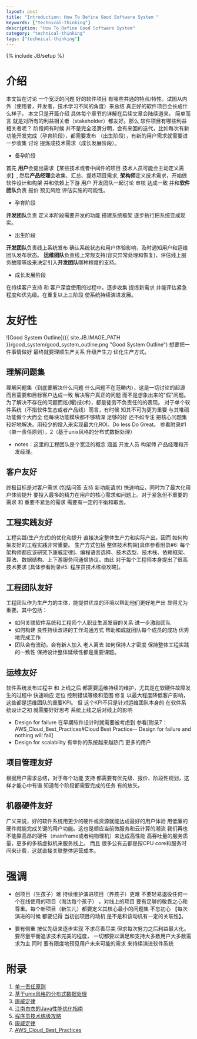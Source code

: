```yaml
---
layout: post
title: "Introduction: How To Define Good Software System "
keywords: ["technical-thinking"]
description: "How To Define Good Software System"
category: "technical-thinking"
tags: ["technical-thinking"]
---
```

{% include JB/setup %}


# 介绍

本文旨在讨论 一个宽泛的问题 好的软件项目 有哪些共通的特点/特性。试图从内外（使用者，开发者，技术学习不同的角度）来总结 真正好的软件项目会长成什么样子。
本文只是开篇介绍 具体每个章节的详解在后续文章会陆续道来。
简单而言 就是对所有的利益相关者（stakeholder）都友好。那么 软件项目有哪些利益相关者呢？
阶段间有时候 并不是完全泾渭分明，会有来回的迭代，比如每次有新功能开发完成（孕育阶段），都需要发布 （出生阶段），有新的用户需求就需要进一步收集 讨论 提炼成技术需求（成长发展阶段）。

* 备孕阶段

首先 **用户**会提出需求【某些技术或者中间件的项目 技术人员可能会主动定义需求】, 然后**产品经理**会收集、汇总、提炼项目需求, **架构师**定义技术需求，开始做软件设计和构架 并和依赖上下游 用户 开发团队一起讨论 审核 达成一致 并和**软件团队**负责 报价 预见风险 评估实施的可能性。

* 孕育阶段

**开发团队**负责 定义本阶段需要开发的功能 搭建系统框架 逐步执行把系统变成现实。 

* 出生阶段

**开发团队**负责线上系统发布 确认系统状态和用户体验影响，及时通知用户和运维团队发布状态。
**运维团队**负责线上常规支持(容灾异常处理和恢复)，评估线上服务故障等级来决定引入**开发团队**哪种程度的支持。

* 成长发展阶段

在持续客户支持 和 客户深度使用的过程中，逐步收集 提炼新需求 并能评估紧急程度和优先级。在重复以上三阶段 使系统持续演进发展。 

# 友好性

![Good System Outline]({{ site.JB.IMAGE_PATH }}/good_system/good_system_outline.png "Good System Outline")
想要把一件事情做好 最终就要理顺生产关系 升级产生力  优化生产方式。

## 理解问题集
理解问题集（到底要解决什么问题 什么问题不在范畴内），这是一切讨论的起源 而且需要和目标客户达成一致 解决客户真正的问题 而不是想象出来的"假"问题。为了解决不存在的问题而炫(耀)技(术)，都是徒劳不负责任的的表现。
对于单个软件系统（不指软件生态或者产品线）而言，有时候 知其不可为更为重要 与其堆砌功能做个大而全 但每块功能模块都不够精深 足够的好 还不如专注 把核心问题集较好地解决。用较少的投入来实现最大化ROI。Do less Do Great。
参看附录#1（单一责任原则），2（基于unix风格的分布式数据处理）
* notes：这里的工程团队是个宽泛的概念 涵盖 开发人员 构架师 产品经理和开发经理。 

## 客户友好
终极目标是对客户需求 (包括问答 支持 新功能请求) 快速响应，同时为了最大化用户体验提升 要投入最多的精力在用户的核心需求和问题上。对于紧急但不重要的需求 和 重要不紧急的需求 需要有一定的平衡和取舍。

## 工程实践友好
工程实践(生产方式)的优化和提升 直接决定整体生产力和实际产出。因而 如何构架友好的工程实践非常重要。
生产方式包括 整体技术构架[具体参看附录#6: 每个架构师都应该研究下康威定律]、编程语言选择、技术选型、技术栈、依赖框架、算法、数据结构、上下游服务间通信协议。由此 对于每个工程师本身提出了很高技术要求 [具体参看附录#5: 程序员技术练级攻略]。

## 工程团队友好
工程团队作为生产力的主体，能提供优良的环境以帮助他们更好地产出 显得尤为重要。其中包括：
* 如何关联软件系统和工程师个人职业生涯发展的关系 进一步激励团队
* 如何构建 良性持续改进的工作沟通方式 帮助和成就团队每个成员的成功 优秀地完成工作
* 团队会有流动，会有新人加入 老人离去 如何保持人才密度 保持整体工程实践的一致性 保持设计整体延续性都是重要课题。

## 运维友好
软件系统发布过程中 和 上线之后 都需要运维持续的维护，尤其是在软硬件故障发生的过程中 快速响应 定位 控制错误等级和范围 修复 以最大程度降低客户影响，这些都是运维团队的重要KPI。
但 这个KPI不只是针对运维团队本身的 在软件系统设计之初 就需要好好思考 系统上线之后对线上的影响
* Design for failure 在早期软件设计时就需要被考虑到 参看[附录7：AWS_Cloud_Best_Practices#Cloud Best Practice-- Design for failure and nothing will fail]
* Design for scalability 有幸你的系统越来越热门 更多的用户

## 项目管理友好
根据用户需求总结，对于每个功能 支持 都需要有优先级、报价、阶段性规划，这样才能心中有谱 知道每个阶段都需要完成的任务 有的放矢。

## 机器硬件友好
广义来说，好的软件系统用更少的硬件或资源就能达成最好的用户体验 用低廉的硬件就能完成关键的用户功能。这也是顺应当前微服务和云计算的潮流 我们再也不能靠高昂的硬件（mainframe或者纯物理机）来达成高性能 高吞吐量的服务质量，更多的多核虚拟机来服务线上。
而且 很多公有云都是按CPU core和服务时间来计费，这就直接关联整体运营成本。

# 强调

* 创项目（生孩子）难 持续维护演进项目（养孩子）更难 不要轻易退役任何一个在线使用的项目（淘汰每个孩子） 。对线上的项目 要有足够的敬畏之心和尊重。每个新项目（新生儿）都要定义其核心最小的问题集 不忘初心 【每次演进的时候 都要记得 当初创项目的动机 是不是和该动机有一定的关联性】。

* 要有侧重 按优先级来逐步实现 不求尽善尽美 但求每次努力之后利益最大化。要尽量平衡追求技术完美的程度，  一切都要以满足和支持大多数用户大多数需求为主 同时 要有限度地预见用户未来可能的需求 来持续演进软件系统


# 附录
1. [单一责任原则](https://en.wikipedia.org/wiki/Single_responsibility_principle)
2. [基于unix风格的分布式数据处理](https://www.confluent.io/blog/apache-kafka-samza-and-the-unix-philosophy-of-distributed-data/)
3. [康威定律](http://www.infoq.com/cn/articles/every-architect-should-study-conway-law)
4. [江南白衣的Java性能优化指南](http://calvin1978.blogcn.com/articles/javatuning.html)
5. [程序员技术练级攻略](https://coolshell.cn/articles/4990.html)
6. [康威定律](http://36kr.com/p/5042735.html)
7. [AWS_Cloud_Best_Practices](https://media.amazonwebservices.com/AWS_Cloud_Best_Practices.pdf)